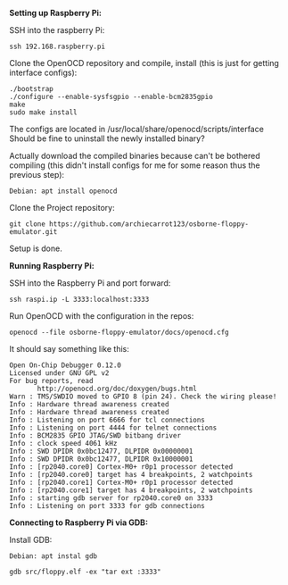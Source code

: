 **Setting up Raspberry Pi:**

SSH into the raspberry Pi:
```
ssh 192.168.raspberry.pi
```

Clone the OpenOCD repository and compile, install (this is just for getting interface configs):
```git clone http://openocd.zylin.com/openocd
./bootstrap
./configure --enable-sysfsgpio --enable-bcm2835gpio 
make
sudo make install
```
The configs are located in /usr/local/share/openocd/scripts/interface
Should be fine to uninstall the newly installed binary?

Actually download the compiled binaries because can't be bothered compiling (this didn't install configs for me for some reason thus the previous step):
```
Debian: apt install openocd
```

Clone the Project repository:
```
git clone https://github.com/archiecarrot123/osborne-floppy-emulator.git
```

Setup is done.

**Running Raspberry Pi:**

SSH into the Raspberry Pi and port forward:
```
ssh raspi.ip -L 3333:localhost:3333
```

Run OpenOCD with the configuration in the repos:
```
openocd --file osborne-floppy-emulator/docs/openocd.cfg
```

It should say something like this:
```
Open On-Chip Debugger 0.12.0  
Licensed under GNU GPL v2  
For bug reports, read  
       http://openocd.org/doc/doxygen/bugs.html  
Warn : TMS/SWDIO moved to GPIO 8 (pin 24). Check the wiring please!  
Info : Hardware thread awareness created  
Info : Hardware thread awareness created  
Info : Listening on port 6666 for tcl connections  
Info : Listening on port 4444 for telnet connections  
Info : BCM2835 GPIO JTAG/SWD bitbang driver  
Info : clock speed 4061 kHz  
Info : SWD DPIDR 0x0bc12477, DLPIDR 0x00000001  
Info : SWD DPIDR 0x0bc12477, DLPIDR 0x10000001  
Info : [rp2040.core0] Cortex-M0+ r0p1 processor detected  
Info : [rp2040.core0] target has 4 breakpoints, 2 watchpoints  
Info : [rp2040.core1] Cortex-M0+ r0p1 processor detected  
Info : [rp2040.core1] target has 4 breakpoints, 2 watchpoints  
Info : starting gdb server for rp2040.core0 on 3333  
Info : Listening on port 3333 for gdb connections
```

**Connecting to Raspberry Pi via GDB:**

Install GDB:
```
Debian: apt instal gdb
```

```
gdb src/floppy.elf -ex "tar ext :3333"
```
